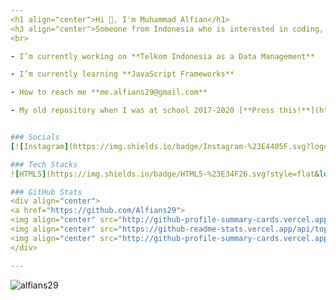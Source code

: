 ```yaml
---
<h1 align="center">Hi 👋, I'm Muhammad Alfian</h1>
<h3 align="center">Someone from Indonesia who is interested in coding, because coding is always updating every day.</h3>
<br>

- I’m currently working on **Telkom Indonesia as a Data Management**

- I’m currently learning **JavaScript Frameworks**

- How to reach me **me.alfians29@gmail.com**

- My old repository when I was at school 2017-2020 [**Press this!**](https://github.com/Alfian29?tab=repositories)


### Socials
[![Instagram](https://img.shields.io/badge/Instagram-%23E4405F.svg?logo=Instagram&logoColor=white)](https://instagram.com/alfiyyann) [![TikTok](https://img.shields.io/badge/TikTok-%23000000.svg?logo=TikTok&logoColor=white)](https://tiktok.com/@@letsgoalfian) [![Twitter](https://img.shields.io/badge/Twitter-%231DA1F2.svg?logo=Twitter&logoColor=white)](https://twitter.com/alfiyyann) [![Facebook](https://img.shields.io/badge/Facebook-%231877F2.svg?logo=Facebook&logoColor=white)](https://facebook.com/alfians29) [![LinkedIn](https://img.shields.io/badge/LinkedIn-%230077B5.svg?logo=linkedin&logoColor=white)](https://linkedin.com/in/alfiyyann) [![Behance](https://img.shields.io/badge/Behance-1769ff?logo=behance&logoColor=white)](https://behance.net/Alfians29) [![Discord](https://img.shields.io/badge/Discord-%237289DA.svg?logo=discord&logoColor=white)](https://discord.gg/360026285151354881)

### Tech Stacks
![HTML5](https://img.shields.io/badge/HTML5-%23E34F26.svg?style=flat&logo=html5&logoColor=white) ![CSS3](https://img.shields.io/badge/CSS3-%231572B6.svg?style=flat&logo=css3&logoColor=white) ![JavaScript](https://img.shields.io/badge/JavaScript-%23323330.svg?style=flat&logo=javascript&logoColor=%23F7DF1E) ![TypeScript](https://img.shields.io/badge/TypeScript-%23007ACC.svg?style=flat&logo=typescript&logoColor=white) ![PHP](https://img.shields.io/badge/PHP-%23777BB4.svg?style=flat&logo=php&logoColor=white) ![Python](https://img.shields.io/badge/Python-3670A0?style=flat&logo=python&logoColor=ffdd54) ![Java](https://img.shields.io/badge/Java-%23ED8B00.svg?style=flat&logo=openjdk&logoColor=white) ![C#](https://img.shields.io/badge/C%23-%23239120.svg?style=flat&logo=c-sharp&logoColor=white) ![Go](https://img.shields.io/badge/Go-%2300ADD8.svg?style=flat&logo=go&logoColor=white) ![AWS](https://img.shields.io/badge/AWS-%23FF9900.svg?style=flat&logo=amazon-aws&logoColor=white) ![GithubPages](https://img.shields.io/badge/Github%20Pages-121013?style=flat&logo=github&logoColor=white) ![Vercel](https://img.shields.io/badge/Vercel-%23000000.svg?style=flat&logo=vercel&logoColor=white) ![NodeJS](https://img.shields.io/badge/Node.js-6DA55F?style=flat&logo=node.js&logoColor=white) ![React](https://img.shields.io/badge/React-%2320232a.svg?style=flat&logo=react&logoColor=%2361DAFB) ![React Router](https://img.shields.io/badge/React_Router-CA4245?style=flat&logo=react-router&logoColor=white) ![Redux](https://img.shields.io/badge/Redux-%23593d88.svg?style=flat&logo=redux&logoColor=white) ![React Hook Form](https://img.shields.io/badge/React%20Hook%20Form-%23EC5990.svg?style=flat&logo=reacthookform&logoColor=white) ![Vite](https://img.shields.io/badge/Vite-%23646CFF.svg?style=flat&logo=vite&logoColor=white) ![Next JS](https://img.shields.io/badge/NextJS-black?style=flat&logo=next.js&logoColor=white) ![Angular](https://img.shields.io/badge/Angular-%23DD0031.svg?style=flat&logo=angular&logoColor=white) ![Angular.js](https://img.shields.io/badge/AngularJS-%23E23237.svg?style=flat&logo=angularjs&logoColor=white) ![Express.js](https://img.shields.io/badge/ExpressJS-%23404d59.svg?style=flat&logo=express&logoColor=%2361DAFB) ![Vue.js](https://img.shields.io/badge/VueJS-%2335495e.svg?style=flat&logo=vuedotjs&logoColor=%234FC08D) ![Three js](https://img.shields.io/badge/ThreeJS-black?style=flat&logo=three.js&logoColor=white) ![TailwindCSS](https://img.shields.io/badge/Tailwind%20CSS-%2338B2AC.svg?style=flat&logo=tailwind-css&logoColor=white) ![SASS](https://img.shields.io/badge/SASS-hotpink.svg?style=flat&logo=SASS&logoColor=white) ![Bootstrap](https://img.shields.io/badge/Bootstrap-%238511FA.svg?style=flat&logo=bootstrap&logoColor=white) ![Code-Igniter](https://img.shields.io/badge/CodeIgniter-%23EF4223.svg?style=flat&logo=codeIgniter&logoColor=white) ![Laravel](https://img.shields.io/badge/Laravel-%23FF2D20.svg?style=flat&logo=laravel&logoColor=white) ![Django](https://img.shields.io/badge/Django-%23092E20.svg?style=flat&logo=django&logoColor=white) ![WordPress](https://img.shields.io/badge/WordPress-%23117AC9.svg?style=flat&logo=WordPress&logoColor=white) ![MongoDB](https://img.shields.io/badge/MongoDB-%234ea94b.svg?style=flat&logo=mongodb&logoColor=white) ![MySQL](https://img.shields.io/badge/MySQL-%2300000f.svg?style=flat&logo=mysql&logoColor=white) ![Postgres](https://img.shields.io/badge/PostgreSQL-%23316192.svg?style=flat&logo=postgresql&logoColor=white) ![Adobe Photoshop](https://img.shields.io/badge/Adobe%20Photoshop-%2331A8FF.svg?style=flat&logo=adobe%20photoshop&logoColor=white) ![Adobe Premiere Pro](https://img.shields.io/badge/Adobe%20Premiere%20Pro-9999FF.svg?style=flat&logo=Adobe%20Premiere%20Pro&logoColor=white) ![Adobe Illustrator](https://img.shields.io/badge/Adobe%20Illustrator-%23FF9A00.svg?style=flat&logo=adobe%20illustrator&logoColor=white) ![Adobe XD](https://img.shields.io/badge/Adobe%20XD-470137?style=flat&logo=Adobe%20XD&logoColor=#FF61F6) ![Canva](https://img.shields.io/badge/Canva-%2300C4CC.svg?style=flat&logo=Canva&logoColor=white) ![Dribbble](https://img.shields.io/badge/Dribbble-EA4C89?style=flat&logo=dribbble&logoColor=white) ![Figma](https://img.shields.io/badge/Figma-%23F24E1E.svg?style=flat&logo=figma&logoColor=white) ![Framer](https://img.shields.io/badge/Framer-black?style=flat&logo=framer&logoColor=blue) ![GIT](https://img.shields.io/badge/GIT-fc6d26?style=flat&logo=git&logoColor=white) ![ESLint](https://img.shields.io/badge/ESLint-4B3263?style=flat&logo=eslint&logoColor=white) ![Postman](https://img.shields.io/badge/Postman-FF6C37?style=flat&logo=postman&logoColor=white) ![LINUX](https://img.shields.io/badge/LINUX-FCC624?style=flat&logo=linux&logoColor=black)

### GitHub Stats
<div align="center">
<a href="https://github.com/Alfians29">
<img align="center" src="http://github-profile-summary-cards.vercel.app/api/cards/stats?username=Alfians29&theme=radical" height="180em" />
<img align="center" src="https://github-readme-stats.vercel.app/api/top-langs/?username=Alfians29&layout=compact&theme=radical&hide_border=true" height="180em" />
<img align="center" src="http://github-profile-summary-cards.vercel.app/api/cards/profile-details?username=Alfians29&theme=radical" height="180em" />
</div>

---
```

<p align="left"> <img src="https://komarev.com/ghpvc/?username=alfians29&label=Profile%20views&color=9e9e9e&style=flat" alt="alfians29" /> </p>
